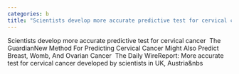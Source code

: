 ```yaml
---
categories: b
title: "Scientists develop more accurate predictive test for cervical cancer  The Guardian"
---
```

Scientists develop more accurate predictive test for cervical cancer&nbsp;&nbsp;The GuardianNew Method For Predicting Cervical Cancer Might Also Predict Breast, Womb, And Ovarian Cancer&nbsp;&nbsp;The Daily WireReport: More accurate test for cervical cancer developed by scientists in UK, Austria&nbs